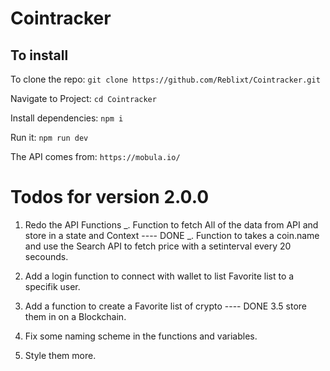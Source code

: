 # Cointracker

## To install

To clone the repo:
`git clone https://github.com/Reblixt/Cointracker.git`

Navigate to Project:
`cd Cointracker`

Install dependencies:
`npm i`

Run it:
`npm run dev`

The API comes from:
`https://mobula.io/`

# Todos for version 2.0.0

1. Redo the API Functions
   _. Function to fetch All of the data from API and store in a state and Context ---- DONE
   _. Function to takes a coin.name and use the Search API to fetch price with a setinterval every 20 secounds.

2. Add a login function to connect with wallet to list Favorite list to a specifik user.

3. Add a function to create a Favorite list of crypto ---- DONE
   3.5 store them in on a Blockchain.

4. Fix some naming scheme in the functions and variables.

5. Style them more.

